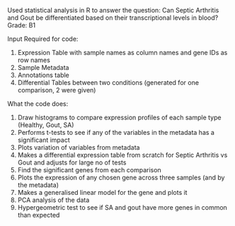 Used statistical analysis in R to answer the question: Can Septic Arthritis and Gout be differentiated based on their transcriptional levels in blood?
Grade: B1

Input Required for code: 
1. Expression Table with sample names as column names and gene IDs as row names
2. Sample Metadata
3. Annotations table
4. Differential Tables between two conditions (generated for one comparison, 2 were given)

What the code does:
1. Draw histograms to compare expression profiles of each sample type (Healthy, Gout, SA)
2. Performs t-tests to see if any of the variables in the metadata has a significant impact
3. Plots variation of variables from metadata
4. Makes a differential expression table from scratch for Septic Arthritis vs Gout and adjusts for large no of tests
5. Find the significant genes from each comparison
6. Plots the expression of any chosen gene across three samples (and by the metadata)
7. Makes a generalised linear model for the gene and plots it
8. PCA analysis of the data
9. Hypergeometric test to see if SA and gout have more genes in common than expected 
